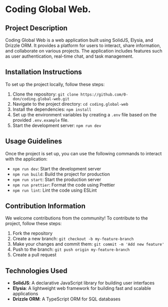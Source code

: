 # Coding Global Web.

## Project Description

Coding Global Web is a web application built using SolidJS, Elysia, and Drizzle ORM. It provides a platform for users to interact, share information, and collaborate on various projects. The application includes features such as user authentication, real-time chat, and task management.

## Installation Instructions

To set up the project locally, follow these steps:

1. Clone the repository: `git clone https://github.com/0-don/coding.global-web.git`
2. Navigate to the project directory: `cd coding.global-web`
3. Install the dependencies: `npm install`
4. Set up the environment variables by creating a `.env` file based on the provided `.env.example` file.
5. Start the development server: `npm run dev`

## Usage Guidelines

Once the project is set up, you can use the following commands to interact with the application:

- `npm run dev`: Start the development server
- `npm run build`: Build the project for production
- `npm run start`: Start the production server
- `npm run prettier`: Format the code using Prettier
- `npm run lint`: Lint the code using ESLint

## Contribution Information

We welcome contributions from the community! To contribute to the project, follow these steps:

1. Fork the repository
2. Create a new branch: `git checkout -b my-feature-branch`
3. Make your changes and commit them: `git commit -m 'Add new feature'`
4. Push to the branch: `git push origin my-feature-branch`
5. Create a pull request

## Technologies Used

- **SolidJS**: A declarative JavaScript library for building user interfaces
- **Elysia**: A lightweight web framework for building fast and scalable applications
- **Drizzle ORM**: A TypeScript ORM for SQL databases

